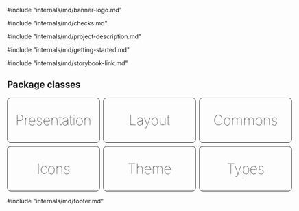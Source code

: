 #include "internals/md/banner-logo.md"

#include "internals/md/checks.md"

#include "internals/md/project-description.md"

#include "internals/md/getting-started.md"

#include "internals/md/storybook-link.md"

## Package classes

<div style="display:flex;flex-direction:column;gap:8px;">
  <div style="display:flex;gap:8px;">
    <a href="https://github.com/badatt/tidy-ui/tree/main/packages/presentation" style="text-decoration:none">
      <div style="display:flex;justify-content:center;padding:2rem; border-radius:8px;border:1px solid;width:150px;">
        <span style="font-size: 2rem; font-weight:lighter">Presentation</span>
      </div>
    </a>
    <a href="https://github.com/badatt/tidy-ui/tree/main/packages/layout" style="text-decoration:none">
      <div style="display:flex;justify-content:center;padding:2rem; border-radius:8px;border:1px solid;width:150px;">
        <span style="font-size: 2rem; font-weight:lighter">Layout</span>
      </div>
    </a>
    <a href="https://github.com/badatt/tidy-ui/tree/main/packages/commons" style="text-decoration:none">
      <div style="display:flex;justify-content:center;padding:2rem; border-radius:8px;border:1px solid;width:150px;">
        <span style="font-size: 2rem; font-weight:lighter">Commons</span>
      </div>
    </a>
  </div>
  <div style="display:flex;gap:8px;">
    <a href="https://github.com/badatt/tidy-ui/tree/main/packages/icons" style="text-decoration:none">
      <div style="display:flex;justify-content:center;padding:2rem; border-radius:8px;border:1px solid;width:150px;">
        <span style="font-size: 2rem; font-weight:lighter">Icons</span>
      </div>
    </a>
    <a href="https://github.com/badatt/tidy-ui/tree/main/packages/theme" style="text-decoration:none">
      <div style="display:flex;justify-content:center;padding:2rem; border-radius:8px;border:1px solid;width:150px;">
        <span style="font-size: 2rem; font-weight:lighter">Theme</span>
      </div>
    </a>
    <a href="https://github.com/badatt/tidy-ui/tree/main/packages/types" style="text-decoration:none">
      <div style="display:flex;justify-content:center;padding:2rem; border-radius:8px;border:1px solid;width:150px;">
        <span style="font-size: 2rem; font-weight:lighter">Types</span>
      </div>
    </a>
  </div>
</div>

#include "internals/md/footer.md"

